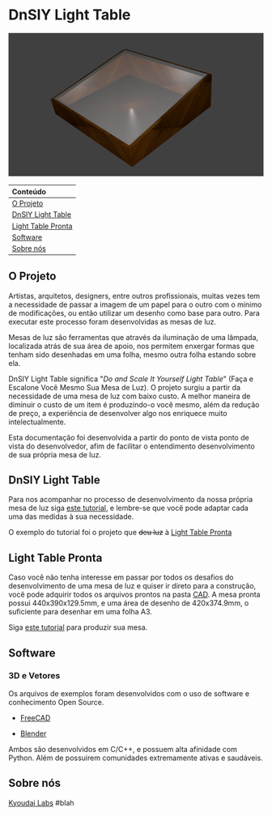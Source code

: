 # DnSIY Light Table

![header](/images/project/lb.png)

| Conteúdo |
| :--- |
| [O Projeto]() |
| [DnSIY Light Table]() |
| [Light Table Pronta]() |
| [Software]() |
| [Sobre nós]() |

## O Projeto

Artistas, arquitetos, designers, entre outros profissionais, muitas vezes tem a necessidade de passar a imagem de um papel para o outro com o mínimo de modificações, ou então utilizar um desenho como base para outro. Para executar este processo foram desenvolvidas as mesas de luz. 

Mesas de luz são ferramentas que através da iluminação de uma lâmpada, localizada atrás de sua área de apoio, nos permitem enxergar formas que tenham sido desenhadas em uma folha, mesmo outra folha estando sobre ela.

DnSIY Light Table significa "_Do and Scale It Yourself Light Table_" (Faça e Escalone Você Mesmo Sua Mesa de Luz). O projeto surgiu a partir da necessidade de uma mesa de luz com baixo custo. A melhor maneira de diminuir o custo de um item é produzindo-o você mesmo, além da redução de preço, a experiência de desenvolver algo nos enriquece muito intelectualmente.

Esta documentação foi desenvolvida a partir do ponto de vista ponto de vista do desenvolvedor, afim de facilitar o entendimento desenvolvimento de sua própria mesa de luz.

## DnSIY Light Table

Para nos acompanhar no processo de desenvolvimento da nossa própria mesa de luz siga [este tutorial](), e lembre-se que você pode adaptar cada uma das medidas à sua necessidade.

O exemplo do tutorial foi o projeto que ~~deu luz~~ à [Light Table Pronta]()

## Light Table Pronta

Caso você não tenha interesse em passar por todos os desafios do desenvolvimento de uma mesa de luz e quiser ir direto para a construção, você pode adquirir todos os arquivos prontos na pasta [CAD](). A mesa pronta possui 440x390x129.5mm, e uma área de desenho de 420x374.9mm, o suficiente para desenhar em uma folha A3.

Siga [este tutorial](DnSIYLightTable.pt-br.md) para produzir sua mesa.

## Software

### 3D e Vetores

Os arquivos de exemplos foram desenvolvidos com o uso de software e conhecimento Open Source.

- [FreeCAD](https://www.freecadweb.org/)

- [Blender](https://www.blender.org/)

Ambos são desenvolvidos em C/C++, e possuem alta afinidade com Python. Além de possuirem comunidades extremamente ativas e saudáveis.

## Sobre nós

[Kyoudai Labs]() #blah